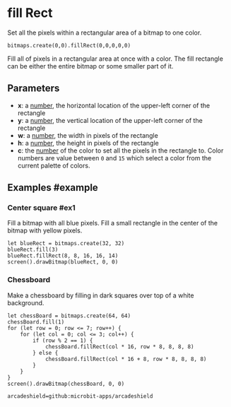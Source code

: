 # fill Rect

Set all the pixels within a rectangular area of a bitmap to one color.

```sig
bitmaps.create(0,0).fillRect(0,0,0,0,0)
```

Fill all of pixels in a rectangular area at once with a color. The fill rectangle can be either the entire bitmap or some smaller part of it.

## Parameters


* **x**: a [number](/types/number), the horizontal location of the upper-left corner of the rectangle
* **y**: a [number](/types/number), the vertical location of the upper-left corner of the rectangle
* **w**: a [number](/types/number), the width in pixels of the rectangle
* **h**: a [number](/types/number), the height in pixels of the rectangle
* **c**: the [number](/types/number) of the color to set all the pixels in the rectangle to. Color numbers are value between `0` and `15` which select a color from the current palette of colors.

## Examples #example

### Center square #ex1

Fill a bitmap with all blue pixels. Fill a small rectangle in the center of the bitmap with yellow pixels.

```blocks
let blueRect = bitmaps.create(32, 32)
blueRect.fill(3)
blueRect.fillRect(8, 8, 16, 16, 14)
screen().drawBitmap(blueRect, 0, 0)
```

### Chessboard

Make a chessboard by filling in dark squares over top of a white background.

```blocks
let chessBoard = bitmaps.create(64, 64)
chessBoard.fill(1)
for (let row = 0; row <= 7; row++) {
    for (let col = 0; col <= 3; col++) {
        if (row % 2 == 1) {
            chessBoard.fillRect(col * 16, row * 8, 8, 8, 8)
        } else {
            chessBoard.fillRect(col * 16 + 8, row * 8, 8, 8, 8)
        }
    }
}
screen().drawBitmap(chessBoard, 0, 0)
```

```package
arcadeshield=github:microbit-apps/arcadeshield
```
